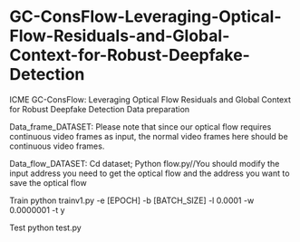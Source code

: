# GC-ConsFlow-Leveraging-Optical-Flow-Residuals-and-Global-Context-for-Robust-Deepfake-Detection
ICME GC-ConsFlow: Leveraging Optical Flow Residuals and Global Context for Robust Deepfake Detection
Data preparation

Data_frame_DATASET: Please note that since our optical flow requires continuous video frames as input, the normal video frames here should be continuous video frames.

Data_flow_DATASET:
Cd dataset;
Python flow.py//You should modify the input address you need to get the optical flow and the address you want to save the optical flow

Train
python trainv1.py -e [EPOCH] -b [BATCH_SIZE] -l 0.0001 -w 0.0000001 -t y 

Test
python test.py
